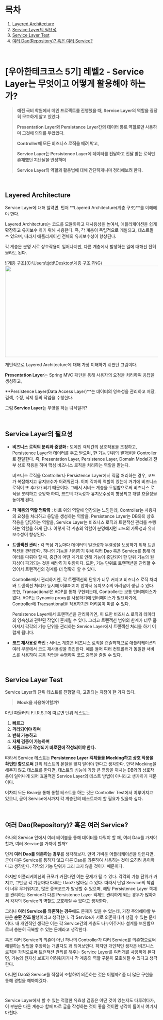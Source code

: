 # 목차

1. [Layered Architecture](#layered-architecture) <br/>
2. [Service Layer의 필요성](#service-layer의-필요성) <br/>
3. [Service Layer Test](#service-layer-test) <br/>
4. [여러 Dao(Repository)? 혹은 여러 Service?](#여러-daorepository-혹은-여러-service) <br/>

<br/>

# [우아한테크코스 5기] 레벨2 - Service Layer는 무엇이고 어떻게 활용해야 하는가?

> **예전 국비 학원에서 메인 프로젝트를 진행했을 때, Service Layer의 역할을 굉장히 모호하게 알고 있었다.**
>
> **Presentation Layer와 Persistance Layer간의 데이터 통로 역할로만 사용하며 그것에 의의를 두었었다.**
>
> **Controller에 모든 비즈니스 로직을 때려 박고,** 
>
> **Service Layer는 Persistence Layer에 데이터를 전달하고 전달 받는 로직만 존재했던 지난날을 반성하며**
>
> **Service Layer의 역할과 활용법에 대해 간단하게나마 정리해보려 한다.**

<br/>

## Layered Architecture

Service Layer에 대해 알려면, 먼저 **Layered Architecture(계층 구조)**를 이해해야 한다. 

Layered Architecture는 코드를 모듈화하고 재사용성을 높여서,  애플리케이션을 쉽게 확장하고 유지보수 하기 위해 사용한다. 즉, 각 계층이 독립적으로 개발되고, 테스트될 수 있으며, 따라서 애플리케이션 전체의 유지보수성이 향상된다.

각 계층은 분명 서로 상호작용이 일어나지만, 다른 계층에서 발생하는 일에 대해선 전혀 몰라도 된다.

![계층 구조](C:\Users\tjdtl\Desktop\계층 구조.PNG)
<img src="https://tjdtls690.github.io/assets/img/blog/layered_architecture.PNG" width="850" height="300">

개인적으로 Layered Architecture에 대해 가장 이해하기 쉬웠던 그림이다.

**Presentation Layer**는 Spring MVC 패턴을 통해 사용자의 요청을 처리하여 응답을 생성하고,

**Persistence Layer(Data Access Layer)**는 데이터의 영속성을 관리하고 저장, 검색, 수정, 삭제 등의 작업을 수행한다.

그럼 **Service Layer**는 무엇을 하는 녀석일까?

<br/>

## Service Layer의 필요성

- **비즈니스 로직의 분리와 중앙화 :** 도메인 객체간의 상호작용을 조정하고, Persistence Layer와 데이터를 주고 받으며, 한 기능 단위의 결과물을 Controller로 전달한다. 즉, Presentation Layer, Persistence Layer, Domain Model과 전부 상호 작용을 하며 핵심 비즈니스 로직을 처리하는 역할을 맡는다.

  비즈니스 로직을 Controller나 Persistence Layer에서 직접 처리하는 경우, 코드가 복잡해지고 유지보수가 어려워진다. 이미 각자의 역할이 있는데 거기에 비즈니스 로직이 또 추가가 되기 때문이다. 그래서 서비스 계층을 도입함으로써 비즈니스 로직을 분리하고 중앙화 하여, 코드의 가독성과 유지보수성이 향상되고 개발 효율성을 높이게 된다.

- **각 계층의 역할 명확화 :** 바로 위의 역할에 연장되는 느낌인데, Controller는 사용자의 요청을 처리하고 응답을 생성하는 역할을, Persistence Layer는 DB와의 상호작용을 담당하는 역할을, Service Layer는 비즈니스 로직과 트랜잭션 관리를 수행하는 역할을 하게 된다. 이렇게 각 계층의 역할이 분명해지면 코드의 가독성과 유지보수성이 향상된다.

- **트랜잭션 관리 :** 각 핵심 기능마다 데이터의 일관성과 무결성을 보장하기 위해 트랜잭션을 관리한다. 하나의 기능을 처리하기 위해 여러 Dao 혹은 Service를 통해 데이터를 다뤄야 할 때, 중간에 어떤 계기로 인해 기능이 중단되어 한 단위 기능의 원자성이 파괴되는 것을 예방하기 위함이다. 또한, 기능 단위로 트랜잭션을 관리할 수 있어서 트랜잭션의 경계를 더 명확히 할 수 있다.

  Controller에서 관리하기엔, 각 트랜잭션의 단위가 너무 커지고 비즈니스 로직 처리와 트랜잭션 처리가 동시에 이루어지지 않아서 유지보수의 어려움이 생길 수 있다. 또한, Transactional은 AOP를 통해 구현되는데, Controller는 보통 인터페이스가 없다. AOP는 Dynamic proxy를 사용하기에 인터페이스가 필요하기에, Controller에 Tracsantional을 적용하기엔 어려움이 따를 수 있다.

  Persistence Layer에서 트랜잭션을 관리하기엔, 이 또한 비즈니스 로직과 데이터의 영속성과 관련된 작업이 혼재될 수 있다. 그리고 트랜잭션 범위의 한계가 너무 좁아져서 각각의 기능 단위를 관리하는 Service Layer에서 트랜잭션 처리를 하기 어렵게 됩니다.

- **코드 재사용성 촉진 :** 서비스 계층은 비즈니스 로직을 캡슐화하므로 애플리케이션의 여러 부분에서 코드 재사용성을 촉진한다. 예를 들어 여러 컨트롤러가 동일한 서비스를 사용하여 공통 작업을 수행하여 코드 중복을 줄일 수 있다.

<br/>

## Service Layer Test

Service Layer의 단위 테스트를 진행할 때, 고민되는 지점이 한 가지 있다. 

> **Mock을 사용해야할까?**

마틴 파울러의 F.I.R.S.T에 따르면 단위 테스트는 

1. **빠르고**
2. **격리되어야 하며**
3. **반복 가능하고**
4. **자체 검증이 가능하며**
5. **제품코드가 작성되기 바로전에 작성되어야 한다.**

따라서 Service 테스트는 **Persistence Layer 객체들을 Mocking하고 상호 작용을 확인만 함으로써** 단위 테스트의 본질을 잊지 말아야 한다고 생각한다. 만약 Mocking을 해주지 않고 테스트를 한다면, 테스트의 성능에 가장 큰 영향을 끼치는 DB와의 상호작용이 일어나게 되어 효율적인 Service Layer의 테스트 방법이 아니라고 생가하기 때문이다.

어차피 모든 Bean을 통해 통합 테스트를 하는 것은 Controller Test에서 이루어지고 있으니, 굳이 Service에서까지 각 계층간의 테스트까지 할 필요가 있을까 싶다.

<br/>

## 여러 Dao(Repository)? 혹은 여러 Service?

하나의 Service 안에서 여러 테이블을 통해 데이터를 다뤄야 할 때, 여러 Dao를 가져야 할까, 여러 Service를 가져야 할까?

먼저 **여러 Dao를 의존하는 경우**를 생각해보자. 만약 가벼운 어플리케이션을 만든다면, 굳이 다른 Service를 통하지 않고 다른 Dao를 의존하여 사용하는 것이 오히려 용이하다고 생각한다. 각각의 기능 단위가 그리 크지 않을 것이기 때문이다.

하지만 어플리케이션의 규모가 커진다면 이는 문제가 될 수 있다. 각각의 기능 단위가 커지고, 그만큼 각 기능마다 다루는 Dao가 많아질 수 있다. 따라서 단일 Service의 책임이 너무 무거워지고, 많은 중복코드가 발생할 수 있으며, 해당 Persistence Layer 객체를 관리하는 Service가 다른 Persistence Layer 객체도 관리하게 되는 경우가 많아져서 각각의 Service의 역할도 모호해질 수 있다고 생각한다.

그러나 **여러 Service를 의존하는 경우**에도 문제가 있을 수 있는데, 가장 주의해야할 부분은 **순환 참조 발생**이라고 생각한다. 각 Service가 서로 의존하다가 생길 수 있는 문제이다. 내 개인적인 생각은 이는 각 Service간의 계층도 나누어주거나 설계를 보완함으로써 충분히 극복할 수 있는 문제라고 생각한다.

혹은 여러 Service의 의존이 아닌 하나의 Controller가 여러 Service를 의존함으로써 해결하는 방법을 주장하는 개발자도 꽤 되어보인다. 하지만 개인적인 생각은 비즈니스 로직을 가짐으로써 트랜잭션 관리를 해주는 Service Layer를 여러개를 사용하게 된다면, 기능의 원자성 보호가 어려워지거나 각 계층의 역할 구분이 모호해질 수 있다고 생각한다.

아니면 Dao와 Service를 적절히 조합하여 의존하는 것은 어떨까? 좀 더 많은 구현을 통해 경험을 해봐야겠다.

<br/>

Service Layer에서 할 수 있는 적절한 유효성 검증은 어떤 것이 있는지도 다루려다가, 이 부분은 다른 계층과 함께 따로 글을 작성하는 것이 좋을 것이란 생각이 들어서 여기서 마친다.